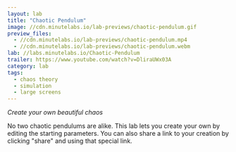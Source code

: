 ```yaml
---
layout: lab
title: "Chaotic Pendulum"
image: //cdn.minutelabs.io/lab-previews/chaotic-pendulum.gif
preview_files:
  - //cdn.minutelabs.io/lab-previews/chaotic-pendulum.mp4
  - //cdn.minutelabs.io/lab-previews/chaotic-pendulum.webm
lab: //labs.minutelabs.io/Chaotic-Pendulum
trailer: https://www.youtube.com/watch?v=DliraUWx03A
category: lab
tags:
  - chaos theory
  - simulation
  - large screens
---
```


*Create your own beautiful chaos*

No two chaotic pendulums are alike. This lab lets you create your own by editing the starting parameters. You can also share a link to your creation by clicking "share" and using that special link.
